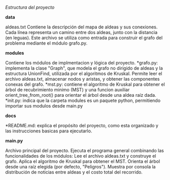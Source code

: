 *Estructura del proyecto*


__data__


aldeas.txt
 Contiene la descripción del mapa de aldeas y sus conexiones.
Cada línea representa un camino entre dos aldeas, junto con la distancia (en leguas).
Este archivo se utiliza como entrada para construir el grafo del problema mediante el módulo grafo.py.

__modules__

Contiene los módulos de implmentacion y lógica del proyecto.
 *grafo.py: implementa la clase "Graph", que modela el grafo no dirigido de aldeas y la estructura UnionFind, utilizada por el algoritmos de Kruskal.
 Permite leer el archivo aldeas.txt, almacenar nodos y aristas, y obtener las componentes conexas del grafo.
 *mst.py: contiene el algoritmo de Kruskal para obtener el árbol de recubrimiento minimo (MST) y una funcion auxiliar orient_tree_from_root() para orientar el árbol desde una aldea raíz dada.
 *init.py: indica que la carpeta modules es un paquete python, permitiendo importar sus modulos desde main.py

 __docs__
 
 *README.md: explica el propósito del proyecto, como esta organizado y las instrucciones basicas para ejecutarlo.

 __main.py__

 
 Archivo principal del proyecto.
Ejecuta el programa general combinando las funcionalidades de los módulos:
Lee el archivo aldeas.txt y construye el grafo.
Aplica el algoritmo de Kruskal para obtener el MST.
Orienta el árbol desde una raíz elegida (por defecto, "Peligros").
Muestra por consola la distribución de noticias entre aldeas y el costo total del recorrido.



